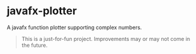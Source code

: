# javafx-plotter
A javafx function plotter supporting complex numbers.

> This is a just-for-fun project. Improvements may or may not come in the future.

